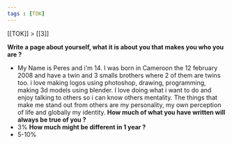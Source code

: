 ```yaml
---
tags : [TOK]
---
```


[[TOK]] > [[3]]

**Write a page about yourself, what it is about you that makes you who you are ?**
- My Name is Peres and i'm 14. I was born in Cameroon the 12 february 2008 and have a twin and 3 smalls brothers where 2 of them are twins too. i love making logos using photoshop, drawing, programming, making 3d models using blender. I love doing what i want to do and enjoy talking to others so i can know others mentality. The things that make me stand out from others are my personality, my own perception of life and globally my identity.
**How much of what you have written will always be true of you ?**
- 3%
**How much might be different in 1 year ?**
- 5-10%



